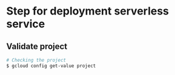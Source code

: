 # Step for deployment serverless service

## Validate project

```sh
# Checking the project
$ gcloud config get-value project
```